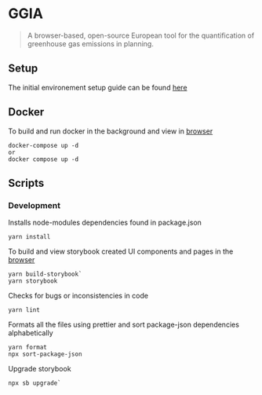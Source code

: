 # GGIA
> A browser-based, open-source European tool for the quantification of greenhouse gas emissions in planning.

## Setup
The initial environement setup guide can be found [here](https://github.com/QGasSP/ggia-frontend/wiki/GGIA-Frontend-Setup) 

## Docker

To build and run docker in the background and view in [browser](http://localhost:3000/)

```
docker-compose up -d 
or
docker compose up -d 

```


## Scripts
### Development

Installs node-modules dependencies found in package.json
```
yarn install
```

To build and view storybook created UI components and pages in the [browser](http://localhost:6006/)

```
yarn build-storybook`
yarn storybook
```

Checks for bugs or inconsistencies in code
```
yarn lint
```

Formats all the files using prettier and sort package-json dependencies alphabetically
``` 
yarn format
npx sort-package-json
```
Upgrade storybook
```
npx sb upgrade`
```



